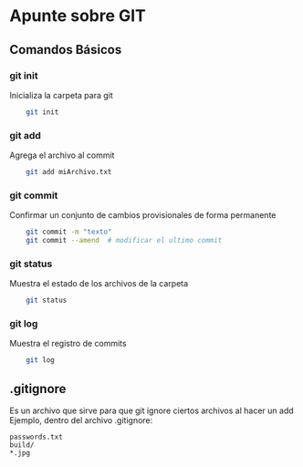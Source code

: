 # Apunte sobre GIT

## Comandos Básicos

### git init
Inicializa la carpeta para git
```bash
    git init 
```

### git add
Agrega el archivo al commit
```bash
    git add miArchivo.txt 
```

### git commit
Confirmar un conjunto de cambios provisionales de forma permanente
```bash
    git commit -m "texto" 
    git commit --amend  # modificar el ultimo commit
```

### git status
Muestra el estado de los archivos de la carpeta
```bash
    git status  
```

### git log
Muestra el registro de commits
```bash
    git log 
```

## .gitignore
Es un archivo que sirve para que git ignore ciertos archivos al hacer un add
Ejemplo, dentro del archivo .gitignore:
```
passwords.txt
build/
*.jpg
```